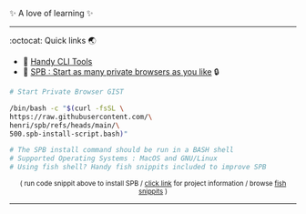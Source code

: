 ✨ A love of learning ✨

---

:octocat: Quick links :earth_asia: 
- :tropical_fish: [Handy CLI Tools](https://gist.github.com/henri/320ed121436c82a1cea0eabaabb1de06)
- :chestnut: [SPB : Start as many private browsers as you like](https://github.com/henri/spb/blob/main/README.md) :lock:
```bash
# Start Private Browser GIST

/bin/bash -c "$(curl -fsSL \
https://raw.githubusercontent.com/\
henri/spb/refs/heads/main/\
500.spb-install-script.bash)"

# The SPB install command should be run in a BASH shell
# Supported Operating Systems : MacOS and GNU/Linux
# Using fish shell? Handy fish snippits included to improve SPB
```

<p align="center"> <sup> ( run code snippit above to install SPB / <a href="https://github.com/henri/spb/blob/main/README.md">click link</a> for project information / browse <a href="https://gist.github.com/henri/4f034f04b35c01e089e98350c902bda8">fish snippits</a> ) </sup> </p>


---
<!---
henri/henri is a ✨ special ✨ repository because its `README.md` (this file) appears on your GitHub profile.
You can click the Preview link to take a look at your changes.
--->
